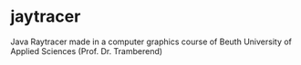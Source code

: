 # jaytracer
Java Raytracer made in a computer graphics course of Beuth University of Applied Sciences (Prof. Dr. Tramberend)
